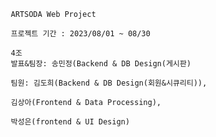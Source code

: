 
         ARTSODA Web Project
         
         프로젝트 기간 : 2023/08/01 ~ 08/30

         4조 
         발표&팀장: 송민정(Backend & DB Design(게시판)

         팀원: 김도희(Backend & DB Design(회원&시큐리티)),  

         김상아(Frontend & Data Processing), 

         박성은(frontend & UI Design) 
